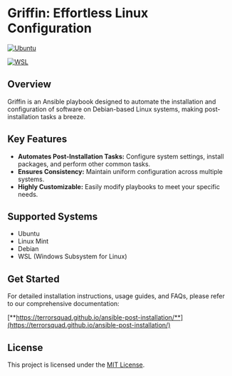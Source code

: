 # Griffin: Effortless Linux Configuration

[![Ubuntu](https://github.com/TerrorSquad/ansible-post-installation/actions/workflows/ubuntu.yml/badge.svg)](https://github.com/TerrorSquad/ansible-post-installation/actions/workflows/ubuntu.yml)

[![WSL](https://github.com/TerrorSquad/ansible-post-installation/actions/workflows/wsl.yml/badge.svg)](https://github.com/TerrorSquad/ansible-post-installation/actions/workflows/wsl.yml)

## Overview

Griffin is an Ansible playbook designed to automate the installation and configuration of software on Debian-based Linux systems, making post-installation tasks a breeze.

## Key Features

* **Automates Post-Installation Tasks:** Configure system settings, install packages, and perform other common tasks.
* **Ensures Consistency:** Maintain uniform configuration across multiple systems.
* **Highly Customizable:** Easily modify playbooks to meet your specific needs.

## Supported Systems

* Ubuntu
* Linux Mint
* Debian
* WSL (Windows Subsystem for Linux)

## Get Started

For detailed installation instructions, usage guides, and FAQs, please refer to our comprehensive documentation:

[**https://terrorsquad.github.io/ansible-post-installation/**](https://terrorsquad.github.io/ansible-post-installation/)

## License

This project is licensed under the [MIT License](LICENSE.md).
